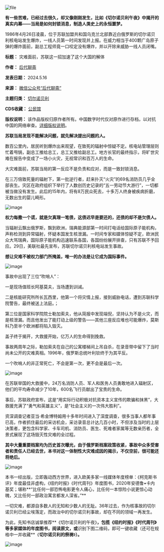 ![file](https://chinadigitaltimes.net/chinese/files/2024/05/image-1715859408690.png)


**有一些苦难，已经过去很久，却又像刚刚发生，比如《切尔诺贝利午夜》中揭开的真实内幕——当局是如何封锁消息，制造人类史上的永恒噩梦。** 


1986年4月26日凌晨，位于苏联加盟共和国乌克兰北部靠近白俄罗斯的切尔诺贝利核电站发生爆炸，一线人员第一时间发现并上报。在威力相当于400颗广岛原子弹的爆炸面前，副总工程师竟一口咬定没有爆炸，并以开除来威胁一线人员闭嘴。




**标题：** 灾难面前，苏联这一招加速了这个大国的解体  

**作者：** [后代聊斋](https://chinadigitaltimes.net/space/后代聊斋)  

**发表日期：** 2024.5.16  

**来源：** [微信公众号“后代聊斋”](https://web.archive.org/web/https://mp.weixin.qq.com/s/jf4a3yKpE_FwRAgruYoMmQ)  

**主题归类：** [切尔诺贝利](https://chinadigitaltimes.net/space/切尔诺贝利)  

**CDS收藏：** [公民馆](https://chinadigitaltimes.net/space/%E5%85%AC%E6%B0%91%E9%A6%86)  

**版权说明：** 该作品版权归原作者所有。中国数字时代仅对原作进行存档，以对抗中国的网络审查。[详细版权说明](https://chinadigitaltimes.net/chinese/copyright)。


**苏联当局发现不能解决问题，就先解决提出问题的人。** 


数百公里内，居民听到爆炸出来观望，在致死的辐射中惊疑不定。核电站管理层则忙着甩锅，副总工推给总工，总工又推给副总工。地方长官的最终指示，将旷世灾难在报告中变成了一场小火灾，无视常识和百万人的生命。


大灾难面前，苏联当局的第一反应不是负责和应对，而是一致封锁消息。


在三万倍致死量的辐射下，第一批逆行者，赶来扑灭“火灾”的69名消防员几乎全部丧生。灾区在政府组织下举行了人数创历史记录的“五一劳动节大游行”，一切都被当做没有发生。此后的15年内，将有8万民众死去，十多万人终身被疾病折磨，无数出生的婴儿畸形。


![image](https://chinadigitaltimes.net/chinese/files/2024/05/post-707908-6645f023f15d5.)


**权力每撒一个谎，就是欠真理一笔债，这债迟早是要还的，还债的却不是欠债人。** 


当辐射云飘出俄罗斯，飘到欧洲，瑞典能源部第一时间打电话给国际原子能机构，声称检测到异常辐射，怀疑本国发生核泄漏。一时间专家和媒体惊疑不定，欧洲民众大骂瑞典，国际原子能机构迅速联系各国，各国纷纷展开排查，只有苏联不予回应。29日，美联社最先宣布，苏联切尔诺贝利核电站发生事故。


**想让灾难不被权力部门所掩盖，唯一的办法是让它成为国际事件。** 


![image](https://chinadigitaltimes.net/chinese/files/2024/05/post-707908-6645f02404dba.)


事故中出现了三位“吹哨人”：


一是现场值班长阿基莫夫，当场遭到训诫。


二是核能研究所所长瓦西里，他第一个将灾情上报，接到威胁电话，遭到苏联科学院警告，最终被送上法庭。；


第三位是国家科学院院士勒加索夫，他从简报中发现端倪，坚持认为不是火灾，而是核泄漏。而且他发出了能打动上级的警告——其他三座反应堆也可能爆炸，莫斯科乃至半个欧洲都将陷入毁灭。


盖子终于揭开，大救援开始，亿万人的生命得到挽救。


事故两周年之际，勒加索夫在自己的公寓楼梯间上吊自杀，在录音带中留下了当时尚未公开的灾难真相。1996年，俄罗斯总统叶利钦终于为其平反。


一个吹哨人的非正常死亡，不会是第一次，更不会是最后一次。


![image](https://chinadigitaltimes.net/chinese/files/2024/05/post-707908-6645f02414810.png)


在苏联举国的大救援中，24万名消防人员、军人和医务人员勇敢地进入辐射区，他们的平均寿命减少了10年，600名飞行员献出了宝贵的生命。


事后，苏联政府宣布，这是“用实际行动积极对抗资本主义宣传的欺骗和抹黑”，大救援充满了“勇气和英雄主义”，是“社会主义的一次伟大胜利”。


资深调查记者亚当·希金博特姆用十多年时间进入了深度调查，很多当事人都年事已高，作者抓住最后的采访机会，采访录音总计达几百小时，不但涉及当时的上层决策者，更包含科学家、卡车司机、消防员、医生、死难者家属等无数亲历者，全景式展现了这场毁灭性灾难的全过程。


**其中大量重要档案均为历史首次曝光，由于俄罗斯档案政策收紧，事故中众多受害者和责任人已经去世，本书对这一体制性大灾难成因的揭示，不仅空前，很可能还将绝后。** 


![image](https://chinadigitaltimes.net/chinese/files/2024/05/post-707908-6645f0241f1b6.)


本书一经出版，立即轰动西方世界，进入欧美多家一线媒体年度榜单：《柯克斯书评》年度最佳非虚构，《纽约时报》《时代周刊》年度图书，2020年安德鲁•卡内基奖；堪称**“比任何一部恐怖电影更令人痛心，比任何一本惊险小说更惊心动魄，又比任何一部政治寓言都发人深省。”** 


一切灾难，都源自多数人的无知和少数人的无耻。36年过去，作为核事故的切尔诺贝利已经尘埃落定，而政治中的切尔诺贝利事故，却在不同的领域一再发生。


为此，先知书店诚挚推荐**《切尔诺贝利的午夜》**，包揽《纽约时报》《时代周刊》等多家媒体的年度图书，阅读原文，或**识别下图二维码，即可一键收藏（还可在规格中一并收藏**《**切尔诺贝利的祭祷**》**）。** 


![image](https://chinadigitaltimes.net/chinese/files/2024/05/post-707908-6645f02438b8b.png)

